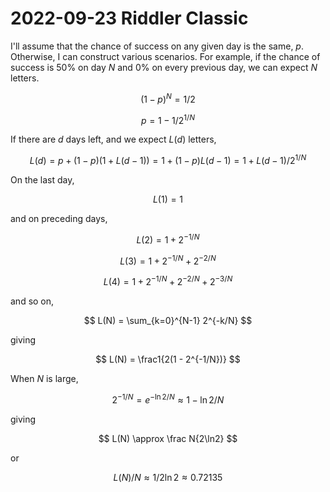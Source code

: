 2022-09-23 Riddler Classic
==========================
I'll assume that the chance of success on any given day is the same, $p$.
Otherwise, I can construct various scenarios.  For example, if the chance
of success is 50% on day $N$ and 0% on every previous day, we can expect
$N$ letters.

$$ (1-p)^N = 1/2 $$

$$ p = 1 - 1/2^{1/N} $$

If there are $d$ days left, and we expect $L(d)$ letters,

$$ L(d) = p + (1-p)(1 + L(d-1)) = 1 + (1-p)L(d-1) = 1 + L(d-1)/2^{1/N} $$

On the last day,

$$ L(1) = 1 $$

and on preceding days,

$$ L(2) = 1 + 2^{-1/N} $$

$$ L(3) = 1 + 2^{-1/N} + 2^{-2/N} $$

$$ L(4) = 1 + 2^{-1/N} + 2^{-2/N} + 2^{-3/N} $$

and so on,

$$ L(N) = \sum_{k=0}^{N-1} 2^{-k/N} $$

giving

$$ L(N) = \frac1{2(1 - 2^{-1/N})} $$

When $N$ is large,

$$ 2^{-1/N} = e^{-\ln2/N} \approx 1 - \ln2/N $$

giving

$$ L(N) \approx \frac N{2\ln2} $$

or

$$ L(N)/N \approx 1/2\ln2 \approx 0.72135 $$
